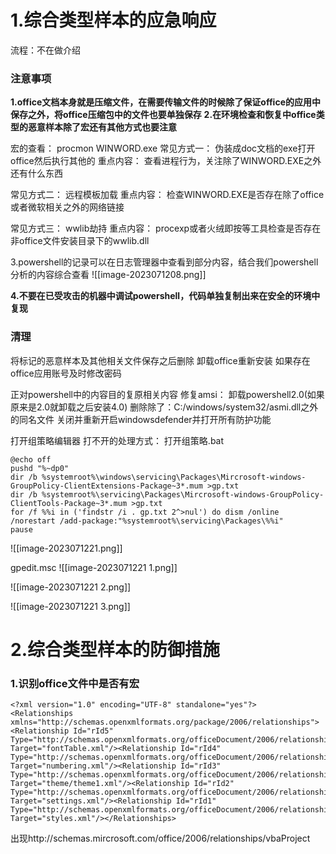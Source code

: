# 1.综合类型样本的应急响应
流程：不在做介绍

### 注意事项
**1.office文档本身就是压缩文件，在需要传输文件的时候除了保证office的应用中保存之外，将office压缩包中的文件也要单独保存**
**2.在环境检查和恢复中office类型的恶意样本除了宏还有其他方式也要注意**

宏的查看：
procmon
WINWORD.exe
常见方式一：
伪装成doc文档的exe打开office然后执行其他的
重点内容：
查看进程行为，关注除了WINWORD.EXE之外还有什么东西

常见方式二：
远程模板加载
重点内容：
检查WINWORD.EXE是否存在除了office或者微软相关之外的网络链接

常见方式三：
wwlib劫持
重点内容：
procexp或者火绒即按等工具检查是否存在非office文件安装目录下的wwlib.dll

3.powershell的记录可以在日志管理器中查看到部分内容，结合我们powershell分析的内容综合查看
![[image-2023071208.png]]

**4.不要在已受攻击的机器中调试powershell，代码单独复制出来在安全的环境中复现**

### 清理
将标记的恶意样本及其他相关文件保存之后删除
卸载office重新安装
如果存在office应用账号及时修改密码

正对powershell中的内容目的复原相关内容
修复amsi：
卸载powershell2.0(如果原来是2.0就卸载之后安装4.0)
删除除了：C:/windows/system32/asmi.dll之外的同名文件
关闭并重新开启windowsdefender并打开所有防护功能

打开组策略编辑器
打不开的处理方式：
打开组策略.bat
```
@echo off
pushd "%~dp0"
dir /b %systemroot%\windows\servicing\Packages\Mircrosoft-windows-GroupPolicy-ClientExtensions-Package~3*.mum >gp.txt
dir /b %systemroot%\servicing\Packages\Mircrosoft-windows-GroupPolicy-ClientTools-Package~3*.mum >gp.txt
for /f %%i in ('findstr /i . gp.txt 2^>nul') do dism /online /norestart /add-package:"%systemroot%\servicing\Packages\%%i"
pause
```

![[image-2023071221.png]]

gpedit.msc
![[image-2023071221 1.png]]

![[image-2023071221 2.png]]

![[image-2023071221 3.png]]

# 2.综合类型样本的防御措施
### 1.识别office文件中是否有宏

```
<?xml version="1.0" encoding="UTF-8" standalone="yes"?>
<Relationships xmlns="http://schemas.openxmlformats.org/package/2006/relationships"><Relationship Id="rId5" Type="http://schemas.openxmlformats.org/officeDocument/2006/relationships/fontTable" Target="fontTable.xml"/><Relationship Id="rId4" Type="http://schemas.openxmlformats.org/officeDocument/2006/relationships/numbering" Target="numbering.xml"/><Relationship Id="rId3" Type="http://schemas.openxmlformats.org/officeDocument/2006/relationships/theme" Target="theme/theme1.xml"/><Relationship Id="rId2" Type="http://schemas.openxmlformats.org/officeDocument/2006/relationships/settings" Target="settings.xml"/><Relationship Id="rId1" Type="http://schemas.openxmlformats.org/officeDocument/2006/relationships/styles" Target="styles.xml"/></Relationships>
```
出现http://schemas.mircrosoft.com/office/2006/relationships/vbaProject